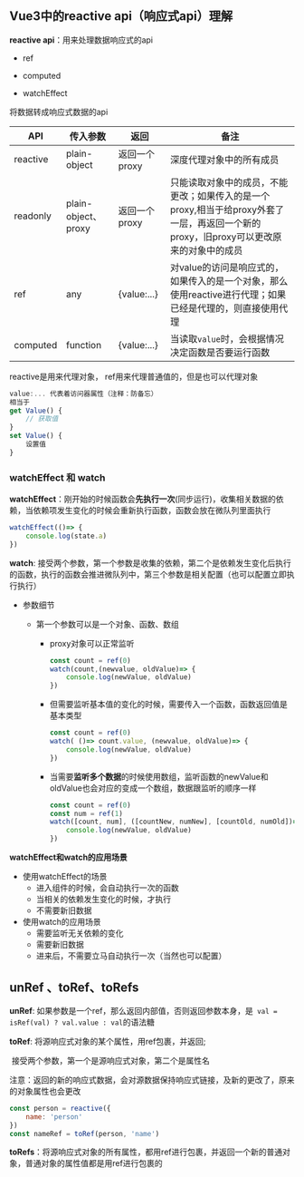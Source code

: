 ## Vue3中的reactive api（响应式api）理解

**reactive api**：用来处理数据响应式的api

- ref

- computed

- watchEffect



将数据转成响应式数据的api

| API  | 传入参数 | 返回 | 备注 |
| ---- | -------- | ---- | ---- |
|  reactive    |   plain-object       |  返回一个proxy    | 深度代理对象中的所有成员     |
| readonly| plain-object、proxy| 返回一个proxy| 只能读取对象中的成员，不能更改；如果传入的是一个proxy,相当于给proxy外套了一层，再返回一个新的proxy，旧proxy可以更改原来的对象中的成员 |
| ref | any | {value:...} | 对value的访问是响应式的，如果传入的是一个对象，那么使用reactive进行代理；如果已经是代理的，则直接使用代理|
|computed|function|{value:...}| 当读取`value`时，会根据情况决定函数是否要运行函数|

reactive是用来代理对象，
ref用来代理普通值的，但是也可以代理对象

```js
value:... 代表着访问器属性（注释：防备忘）
相当于
get Value() {
    // 获取值
}
set Value() {
    设置值
}
```



### watchEffect 和 watch

**watchEffect**：刚开始的时候函数会**先执行一次**(同步运行)，收集相关数据的依赖，当依赖项发生变化的时候会重新执行函数，函数会放在微队列里面执行

```js
watchEffect(()=> {
    console.log(state.a)
})
```

**watch**: 接受两个参数，第一个参数是收集的依赖，第二个是依赖发生变化后执行的函数，执行的函数会推进微队列中，第三个参数是相关配置（也可以配置立即执行执行）

- 参数细节

  - 第一个参数可以是一个对象、函数、数组

    - proxy对象可以正常监听

      ```js
      const count = ref(0)
      watch(count,(newvalue, oldValue)=> {
          console.log(newValue, oldValue)
      })
      ```

      

    - 但需要监听基本值的变化的时候，需要传入一个函数，函数返回值是基本类型

      ```js
      const count = ref(0)
      watch( ()=> count.value, (newvalue, oldValue)=> {
          console.log(newValue, oldValue)
      })
      ```

    - 当需要**监听多个数据**的时候使用数组，监听函数的newValue和oldValue也会对应的变成一个数组，数据跟监听的顺序一样

      ```js
      const count = ref(0)
      const num = ref(1)
      watch([count, num], ([countNew, numNew], [countOld, numOld])=> {
          console.log(newValue, oldValue)
      })
      ```

      

**watchEffect和watch的应用场景**

- 使用watchEffect的场景
  - 进入组件的时候，会自动执行一次的函数
  - 当相关的依赖发生变化的时候，才执行
  - 不需要新旧数据
- 使用watch的应用场景
  - 需要监听无关依赖的变化
  - 需要新旧数据
  - 进来后，不需要立马自动执行一次（当然也可以配置）





## unRef 、toRef、toRefs

**unRef**: 如果参数是一个ref，那么返回内部值，否则返回参数本身，是` val = isRef(val) ? val.value : val`的语法糖

**toRef**: 将源响应式对象的某个属性，用ref包裹，并返回;

​			接受两个参数，第一个是源响应式对象，第二个是属性名

注意：返回的新的响应式数据，会对源数据保持响应式链接，及新的更改了，原来的对象属性也会更改

```js
const person = reactive({
    name: 'person'
})
const nameRef = toRef(person, 'name')

```

**toRefs**：将源响应式对象的所有属性，都用ref进行包裹，并返回一个新的普通对象，普通对象的属性值都是用ref进行包裹的
